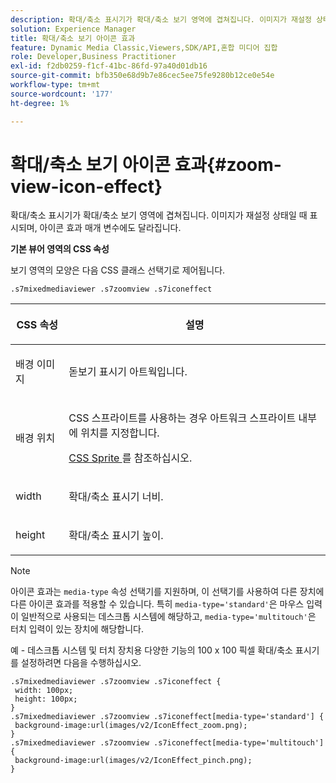 ```yaml
---
description: 확대/축소 표시기가 확대/축소 보기 영역에 겹쳐집니다. 이미지가 재설정 상태일 때 표시되며, 아이콘 효과 매개 변수에도 달라집니다.
solution: Experience Manager
title: 확대/축소 보기 아이콘 효과
feature: Dynamic Media Classic,Viewers,SDK/API,혼합 미디어 집합
role: Developer,Business Practitioner
exl-id: f2db0259-f1cf-41bc-86fd-97a40d01db16
source-git-commit: bfb350e68d9b7e86cec5ee75fe9280b12ce0e54e
workflow-type: tm+mt
source-wordcount: '177'
ht-degree: 1%

---
```


# 확대/축소 보기 아이콘 효과{#zoom-view-icon-effect}

확대/축소 표시기가 확대/축소 보기 영역에 겹쳐집니다. 이미지가 재설정 상태일 때 표시되며, 아이콘 효과 매개 변수에도 달라집니다.

<!--<a id="section_061E550C1C1D4DB2BD663A898895B38C"></a>-->

**기본 뷰어 영역의 CSS 속성**

보기 영역의 모양은 다음 CSS 클래스 선택기로 제어됩니다.

```
.s7mixedmediaviewer .s7zoomview .s7iconeffect
```

<table id="table_94EE3F5BBE4547C0B4943471CEE7EDE4"> 
 <thead> 
  <tr> 
   <th colname="col1" class="entry"> <p> CSS 속성 </p> </th> 
   <th colname="col2" class="entry"> <p>설명 </p> </th> 
  </tr> 
 </thead>
 <tbody> 
  <tr> 
   <td colname="col1"> <p> <span class="codeph"> 배경 이미지  </span> </p> </td> 
   <td colname="col2"> <p> 돋보기 표시기 아트웍입니다. </p> </td> 
  </tr> 
  <tr> 
   <td colname="col1"> <p> <span class="codeph"> 배경 위치  </span> </p> </td> 
   <td colname="col2"> <p> CSS 스프라이트를 사용하는 경우 아트워크 스프라이트 내부에 위치를 지정합니다. </p> <p><a href="../../../c-html5-s7-aem-asset-viewers/c-html5-mixedmedia-viewer-about/c-html5-mixedmedia-viewer-customizingviewer/c-html5-mixedmedia-viewer-customizingviewer.md#section-209a43dfbddf4fc589e79cddaf233f50" format="dita" scope="local"> CSS Sprite </a> 를 참조하십시오. </p> </td> 
  </tr> 
  <tr> 
   <td colname="col1"> <p> <span class="codeph"> width </span> </p> </td> 
   <td colname="col2"> <p>확대/축소 표시기 너비. </p> </td> 
  </tr> 
  <tr> 
   <td colname="col1"> <p> <span class="codeph"> height </span> </p> </td> 
   <td colname="col2"> <p>확대/축소 표시기 높이. </p> </td> 
  </tr> 
 </tbody> 
</table>

>[!NOTE]
>
>아이콘 효과는 `media-type` 속성 선택기를 지원하며, 이 선택기를 사용하여 다른 장치에 다른 아이콘 효과를 적용할 수 있습니다. 특히 `media-type='standard'`은 마우스 입력이 일반적으로 사용되는 데스크톱 시스템에 해당하고, `media-type='multitouch'`은 터치 입력이 있는 장치에 해당합니다.

예 - 데스크톱 시스템 및 터치 장치용 다양한 기능의 100 x 100 픽셀 확대/축소 표시기를 설정하려면 다음을 수행하십시오.

```
.s7mixedmediaviewer .s7zoomview .s7iconeffect { 
 width: 100px; 
 height: 100px; 
} 
.s7mixedmediaviewer .s7zoomview .s7iconeffect[media-type='standard'] { 
 background-image:url(images/v2/IconEffect_zoom.png); 
} 
.s7mixedmediaviewer .s7zoomview .s7iconeffect[media-type='multitouch'] { 
 background-image:url(images/v2/IconEffect_pinch.png); 
}
```
